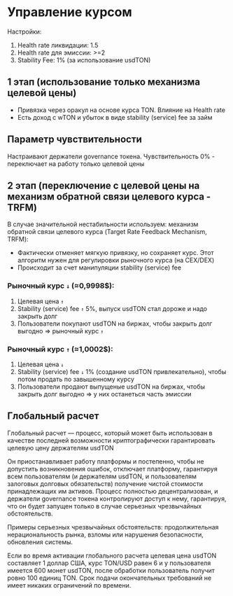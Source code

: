 # Управление курсом

Настройки:
1. Health rate ликвидации: 1.5
2. Health rate для эмиссии: >=2
3. Stability Fee: 1% (за использование usdTON)

## 1 этап (использование только механизма целевой цены)

- Привязка через оракул на основе курса TON. Влияние на Health rate
- Есть доход с wTON и убыток в виде stability (service) fee за займ

## Параметр чувствительности

Настраивают держатели governance токена. Чувствительность 0% - переключает на работу только целевой цены

## 2 этап (переключение с целевой цены на механизм обратной связи целевого курса - TRFM)

В случае значительной нестабильности используем: механизм обратной связи целевого курса (Target Rate Feedback Mechanism, TRFM):
- Фактически отменяет мягкую привязку, но сохраняет курс. Этот алгоритм нужен для регулировки рыночного курса (на CEX/DEX)
- Происходит за счет манипуляции stability (service) fee

### Рыночный курс `↓` (≈0,9998$):
1. Целевая цена `↑`
2. Stability (service) fee `↑` 5%, выпуск usdTON стал дороже и надо закрыть долг
3. Пользователи покупают usdTON на биржах, чтобы закрыть долг выгодно => рыночный курс `↑`

### Рыночный курс `↑` (≈1,0002$):
1. Целевая цена `↓`
2. Stability (service) fee `↓` 1% (создание usdTON привлекательно), чтобы потом продать по завышенному курсу
3. Пользователи продают выпущеные usdTON на биржах, чтобы закрыть долг выгодно => у них останеться часть эмиссии

## Глобальный расчет

Глобальный расчет — процесс, который может быть использован в качестве последней возможности криптографически гарантировать целевую цену держателям usdTON

Он приостанавливает работу платформы и постепенно, чтобы не допустить возникновения ошибок, отключает платформу, гарантируя всем пользователям (и держателям usdTON, и пользователям залоговых долговых обязательств) получение чистой стоимости принадлежащих им активов. Процесс полностью децентрализован, и держатели governance токена контролируют доступ к нему, гарантируя, что он будет запущен только в случае серьезных чрезвычайных обстоятельств. 

Примеры серьезных чрезвычайных обстоятельств: продолжительная нерациональность рынка, взломы или нарушения безопасности, обновления системы.

Если во время активации глобального расчета целевая цена usdTON составляет 1 доллар США, курс TON/USD равен 6 и у пользователя имеется 600 монет usdTON, после обработки пользователь получит ровно 100 единиц TON. Срок подачи окончательных требований не имеет никаких ограничений по времени.